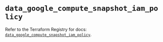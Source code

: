 # `data_google_compute_snapshot_iam_policy`

Refer to the Terraform Registry for docs: [`data_google_compute_snapshot_iam_policy`](https://registry.terraform.io/providers/hashicorp/google-beta/5.39.0/docs/data-sources/google_compute_snapshot_iam_policy).
